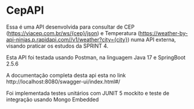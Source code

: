 # CepAPI

Essa é uma API desenvolvida para consultar de CEP (https://viacep.com.br/ws/{cep}/json) e Temperatura (https://weather-by-api-ninjas.p.rapidapi.com//v1/weather?city={city})
numa API externa, visando praticar os estudos da SPRINT 4.

Esta API foi testada usando Postman, na linguagem Java 17 e SpringBoot 2.5.6

A documentação completa desta api esta no link http://localhost:8080/swagger-ui/index.html#/

Foi implementada testes unitários com JUNIT 5 mockito e teste de integração usando Mongo Embedded